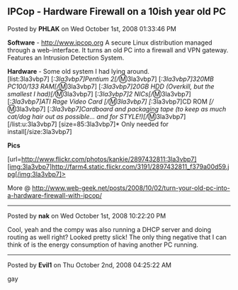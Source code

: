 ## IPCop - Hardware Firewall on a 10ish year old PC
Posted by **PHLAK** on Wed October 1st, 2008 01:33:46 PM

**Software** - <http://www.ipcop.org>
A secure Linux distribution managed through a web-interface. It turns an old PC into a firewall and VPN gateway. Features an Intrusion Detection System.

**Hardware** - Some old system I had lying around.  
[list:3la3vbp7]
[*:3la3vbp7]Pentium 2[/*:m:3la3vbp7]
[*:3la3vbp7]320MB PC100/133 RAM[/*:m:3la3vbp7]
[*:3la3vbp7]20GB HDD (Overkill, but the smallest I had)[/*:m:3la3vbp7]
[*:3la3vbp7]2 NICs[/*:m:3la3vbp7]
[*:3la3vbp7]ATI Rage Video Card *[/*:m:3la3vbp7]
[*:3la3vbp7]CD ROM *[/*:m:3la3vbp7]
[*:3la3vbp7]Cardboard and packaging tape (to keep as much cat/dog hair out as possible... and for STYLE!)[/*:m:3la3vbp7][/list:u:3la3vbp7]
[size=85:3la3vbp7]* Only needed for install[/size:3la3vbp7]

**Pics**

[url=http://www.flickr.com/photos/kankie/2897432811:3la3vbp7][img:3la3vbp7]http://farm4.static.flickr.com/3191/2897432811_f379a00d59.jpg[/img:3la3vbp7]>

More @ <http://www.web-geek.net/posts/2008/10/02/turn-your-old-pc-into-a-hardware-firewall-with-ipcop/>

--------------------------------------------------------------------------------

Posted by **nak** on Wed October 1st, 2008 10:22:20 PM

Cool, yeah and the compy was also running a DHCP server and doing routing as well right? Looked pretty slick!  The only thing negative that I can think of is the energy consumption of having another PC running.

--------------------------------------------------------------------------------

Posted by **Evil1** on Thu October 2nd, 2008 04:25:22 AM

gay
